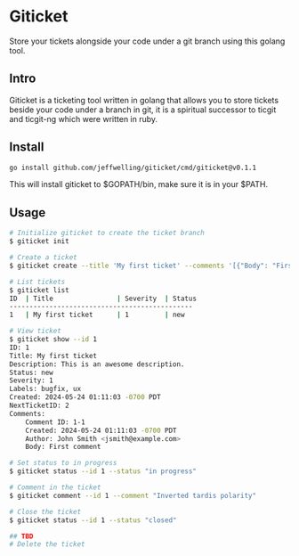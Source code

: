 # Giticket

Store your tickets alongside your code under a git branch using this golang tool.

## Intro

Giticket is a ticketing tool written in golang that allows you to store tickets beside your code under a branch in git, it is a spiritual successor to ticgit and ticgit-ng which were written in ruby.

## Install

```bash
go install github.com/jeffwelling/giticket/cmd/giticket@v0.1.1
```

This will install giticket to $GOPATH/bin, make sure it is in your $PATH.

## Usage

```bash
# Initialize giticket to create the ticket branch
$ giticket init

# Create a ticket
$ giticket create --title 'My first ticket' --comments '[{"Body": "First comment", "Author": "John Smith <jsmith@example.com>"}]' --description "This is an awesome description." --labels "bugfix,ux"

# List tickets
$ giticket list
ID  | Title                | Severity  | Status
----------------------------------------------
1   | My first ticket      | 1         | new

# View ticket
$ giticket show --id 1
ID: 1
Title: My first ticket
Description: This is an awesome description.
Status: new
Severity: 1
Labels: bugfix, ux
Created: 2024-05-24 01:11:03 -0700 PDT
NextTicketID: 2
Comments:
    Comment ID: 1-1
    Created: 2024-05-24 01:11:03 -0700 PDT
    Author: John Smith <jsmith@example.com>
    Body: First comment

# Set status to in progress
$ giticket status --id 1 --status "in progress"

# Comment in the ticket
$ giticket comment --id 1 --comment "Inverted tardis polarity"

# Close the ticket
$ giticket status --id 1 --status "closed"

## TBD
# Delete the ticket
```
